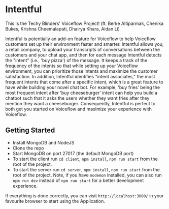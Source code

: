 # Intentful
This is the Techy Blinders' Voiceflow Project! (ft. Berke Altiparmak, Chenika Bukes, Krishna Cheemalapati, Dhairya Khara, Aidan Li)

Intentful is potentially an add-on feature for Voiceflow to help Voiceflow customers set up their environment faster and smarter. 
Intentful allows you, a retail company, to upload your transcripts of conversations between the customers and your chat app, and then for each message Intentful detects the "intent" (i.e., 'buy pizza') of the message. It keeps a track of the frequency of the intents so that while setting up your Voiceflow environment, you can prioritize those intents and maximize the customer satisfaction. 
In addition, Intentful identifies "intent associates," the most frequent intents that come after a specific intent, which is a great feature to have while building your novel chat bot. For example, 'buy fries' being the most frequent intent after 'buy cheeseburger' intent can help you build a chatbot such that it asks the users whether they want fries after they mention they want a cheeseburger. 
Consequently, Intentful is perfect to both get you started on Voiceflow and maximize your experience with Voiceflow.

## Getting Started
- Install MongoDB and NodeJS
- Clone the repo
- Start MongoDB on port 27017 (the default MongoDB port)
- To start the client run `cd client`, `npm install`, `npm run start` from the root of the project.
- To start the server run `cd server`, `npm install`, `npm run start` from the root of the project. Note, if you have `nodemon` installed, you can also run `npm run dev` instead of `npm run start` for a better development experience.

If everything is done correctly, you can visit `http://localhost:3000/` in your favourite browser to start using the Application.
